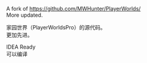 A fork of https://github.com/MWHunter/PlayerWorlds/  
More updated.  

家园世界（PlayerWorldsPro）的源代码。  
更加先进。

IDEA Ready  
可以编译
